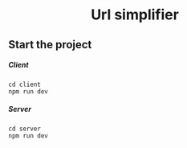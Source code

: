 <h1 align="center">Url simplifier</h1>

## Start the project

##### Client
```
cd client
npm run dev
```

##### Server
```
cd server
npm run dev
```
